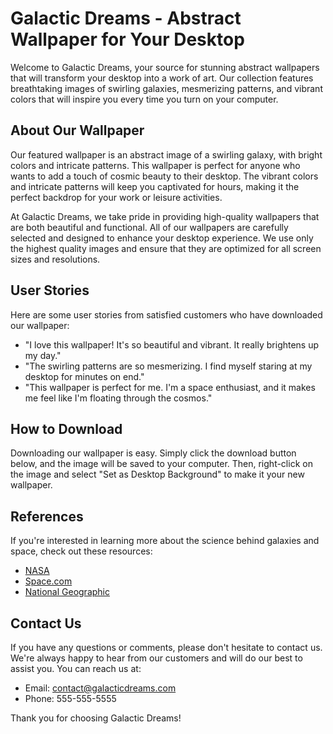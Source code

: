 <!--
Write me content for website with wallpaper which alt text is:

"An abstract image of a swirling galaxy, with bright colors and intricate patterns."

The name/title of the page should not be 1:1 copy of the alt text but rather a real content of the website which is using this wallpaper.

- Use markdown format 
- Start with the heading
- The content should look like a real website 
- Include real sections like references, contact, user stories, etc. use things relevant to the page purpose.
- Feel free to use structure like headings, bullets, numbering, blockquotes, paragraphs, horizontal lines, etc.
- You can use formatting like bold or _italic_
- You can include UTF-8 emojis
- Links should be only #hash anchors (and you can refer to the document itself)
- Do not include images
-->

<!--font:Montserrat-->

# Galactic Dreams - Abstract Wallpaper for Your Desktop

Welcome to Galactic Dreams, your source for stunning abstract wallpapers that will transform your desktop into a work of art. Our collection features breathtaking images of swirling galaxies, mesmerizing patterns, and vibrant colors that will inspire you every time you turn on your computer.

## About Our Wallpaper

Our featured wallpaper is an abstract image of a swirling galaxy, with bright colors and intricate patterns. This wallpaper is perfect for anyone who wants to add a touch of cosmic beauty to their desktop. The vibrant colors and intricate patterns will keep you captivated for hours, making it the perfect backdrop for your work or leisure activities.

At Galactic Dreams, we take pride in providing high-quality wallpapers that are both beautiful and functional. All of our wallpapers are carefully selected and designed to enhance your desktop experience. We use only the highest quality images and ensure that they are optimized for all screen sizes and resolutions.

## User Stories

Here are some user stories from satisfied customers who have downloaded our wallpaper:

- "I love this wallpaper! It's so beautiful and vibrant. It really brightens up my day."
- "The swirling patterns are so mesmerizing. I find myself staring at my desktop for minutes on end."
- "This wallpaper is perfect for me. I'm a space enthusiast, and it makes me feel like I'm floating through the cosmos."

## How to Download

Downloading our wallpaper is easy. Simply click the download button below, and the image will be saved to your computer. Then, right-click on the image and select "Set as Desktop Background" to make it your new wallpaper.

## References

If you're interested in learning more about the science behind galaxies and space, check out these resources:

- [NASA](#nasa)
- [Space.com](#spacecom)
- [National Geographic](#natgeo)

## Contact Us

If you have any questions or comments, please don't hesitate to contact us. We're always happy to hear from our customers and will do our best to assist you. You can reach us at:

- Email: [contact@galacticdreams.com](mailto:contact@galacticdreams.com)
- Phone: 555-555-5555

Thank you for choosing Galactic Dreams!
